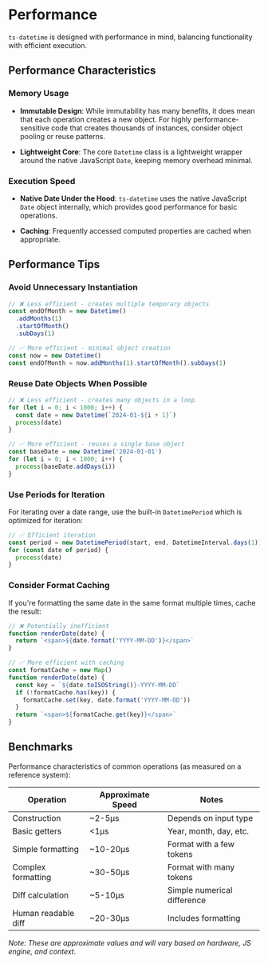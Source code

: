 # Performance

`ts-datetime` is designed with performance in mind, balancing functionality with efficient execution.

## Performance Characteristics

### Memory Usage

- **Immutable Design**: While immutability has many benefits, it does mean that each operation creates a new object. For highly performance-sensitive code that creates thousands of instances, consider object pooling or reuse patterns.

- **Lightweight Core**: The core `Datetime` class is a lightweight wrapper around the native JavaScript `Date`, keeping memory overhead minimal.

### Execution Speed

- **Native Date Under the Hood**: `ts-datetime` uses the native JavaScript `Date` object internally, which provides good performance for basic operations.

- **Caching**: Frequently accessed computed properties are cached when appropriate.

## Performance Tips

### Avoid Unnecessary Instantiation

```ts
// ❌ Less efficient - creates multiple temporary objects
const endOfMonth = new Datetime()
  .addMonths(1)
  .startOfMonth()
  .subDays(1)

// ✅ More efficient - minimal object creation
const now = new Datetime()
const endOfMonth = now.addMonths(1).startOfMonth().subDays(1)
```

### Reuse Date Objects When Possible

```ts
// ❌ Less efficient - creates many objects in a loop
for (let i = 0; i < 1000; i++) {
  const date = new Datetime(`2024-01-${i + 1}`)
  process(date)
}

// ✅ More efficient - reuses a single base object
const baseDate = new Datetime('2024-01-01')
for (let i = 0; i < 1000; i++) {
  process(baseDate.addDays(i))
}
```

### Use Periods for Iteration

For iterating over a date range, use the built-in `DatetimePeriod` which is optimized for iteration:

```ts
// ✅ Efficient iteration
const period = new DatetimePeriod(start, end, DatetimeInterval.days(1))
for (const date of period) {
  process(date)
}
```

### Consider Format Caching

If you're formatting the same date in the same format multiple times, cache the result:

```ts
// ❌ Potentially inefficient
function renderDate(date) {
  return `<span>${date.format('YYYY-MM-DD')}</span>`
}

// ✅ More efficient with caching
const formatCache = new Map()
function renderDate(date) {
  const key = `${date.toISOString()}-YYYY-MM-DD`
  if (!formatCache.has(key)) {
    formatCache.set(key, date.format('YYYY-MM-DD'))
  }
  return `<span>${formatCache.get(key)}</span>`
}
```

## Benchmarks

Performance characteristics of common operations (as measured on a reference system):

| Operation | Approximate Speed | Notes |
|-----------|------------------|-------|
| Construction | ~2-5μs | Depends on input type |
| Basic getters | <1μs | Year, month, day, etc. |
| Simple formatting | ~10-20μs | Format with a few tokens |
| Complex formatting | ~30-50μs | Format with many tokens |
| Diff calculation | ~5-10μs | Simple numerical difference |
| Human readable diff | ~20-30μs | Includes formatting |

_Note: These are approximate values and will vary based on hardware, JS engine, and context._

